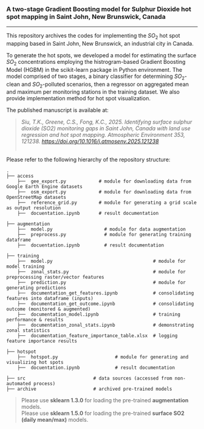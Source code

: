 ### A two-stage Gradient Boosting model for Sulphur Dioxide hot spot mapping in Saint John, New Brunswick, Canada

---------------------------

This repository archives the codes for implementing the $SO_{2}$ hot spot mapping based in Saint John, New Brunswick, an industrial city in Canada.

To generate the hot spots, we developed a model for estimating the surface $SO_{2}$ concentrations employing the histrogram-based Gradient Boosting Model (HGBM) in the scikit-learn package in Python environment.
The model comprised of two stages, a binary classifier for determining $SO_{2}$-clean and $SO_{2}$-polluted scenarios, then a regressor on aggregated mean and maximum per monitoring stations in the training dataset.
We also provide implementation method for hot spot visualization.

The published manuscript is available at:

> <i>Siu, T.K., Greene, C.S., Fong, K.C., 2025. Identifying surface sulphur dioxide (SO2) monitoring gaps in Saint John, Canada with land use regression and hot spot mapping. Atmospheric Environment 353, 121238. <a her="https://doi.org/10.1016/j.atmosenv.2025.121238">https://doi.org/10.1016/j.atmosenv.2025.121238</a></i>
<br><br>


Please refer to the following hierarchy of the repository structure:

    .
    ├── access                   
        ├──  gee_export.py            # module for downloading data from Google Earth Engine datasets
        ├──  osm_export.py            # module for downloading data from OpenStreetMap datasets
        ├──  reference_grid.py        # module for generating a grid scale as output resolution
        ├──  docuentation.ipynb       # result documentation
        
    ├── augmentation                   
        ├──  model.py                   # module for data augmentation
        ├──  preprocess.py              # module for generating training dataframe
        ├──  docuentation.ipynb         # result documentation
        
    ├── training
        ├──  model.py                                     # module for model training
        ├──  zonal_stats.py                               # module for preprocessing raster/vector features
        ├──  prediction.py                                # module for generating predictions
        ├──  documentation_get_features.ipynb             # consolidating features into dataframe (inputs)
        ├──  documentation_get_outcome.ipynb              # consolidating outcome (monitored & augmented)
        ├──  documentation_model.ipynb                    # training performance & results
        ├──  documentation_zonal_stats.ipynb              # demonstrating zonal statistics
        ├──  documentation_feature_importance_table.xlsx  # logging feature importance results

    ├── hotspot
        ├──  hotspot.py                     # module for generating and visualizing hot spots
        ├──  docuentation.ipynb             # result documentation
        
    ├── src                         # data sources (accessed from non-automated process)
    ├── archive                     # archived pre-trained models


> Please use <b>sklearn 1.3.0</b> for loading the pre-trained <b>augmentation</b> models. <br>
> Please use <b>sklearn 1.5.0</b> for loading the pre-trained <b>surface SO2 (daily mean/max)</b> models.



